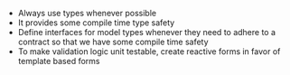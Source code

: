 - Always use types whenever possible
- It provides some compile time type safety
- Define interfaces for model types whenever they need to adhere to a contract so that we have some compile time safety
- To make validation logic unit testable, create reactive forms in favor of template based forms
